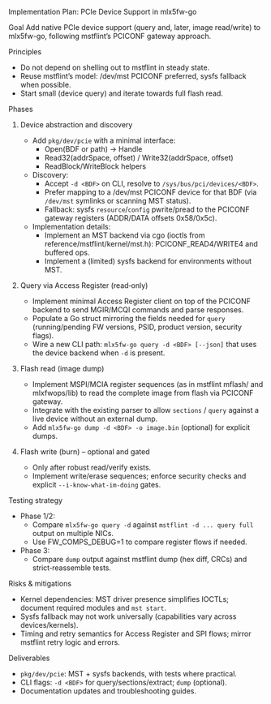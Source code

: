 Implementation Plan: PCIe Device Support in mlx5fw-go

Goal
Add native PCIe device support (query and, later, image read/write) to mlx5fw-go, following mstflint’s PCICONF gateway approach.

Principles
- Do not depend on shelling out to mstflint in steady state.
- Reuse mstflint’s model: /dev/mst PCICONF preferred, sysfs fallback when possible.
- Start small (device query) and iterate towards full flash read.

Phases
1) Device abstraction and discovery
   - Add `pkg/dev/pcie` with a minimal interface:
     - Open(BDF or path) → Handle
     - Read32(addrSpace, offset) / Write32(addrSpace, offset)
     - ReadBlock/WriteBlock helpers
   - Discovery:
     - Accept `-d <BDF>` on CLI, resolve to `/sys/bus/pci/devices/<BDF>`.
     - Prefer mapping to a /dev/mst PCICONF device for that BDF (via `/dev/mst` symlinks or scanning MST status).
     - Fallback: sysfs `resource`/`config` pwrite/pread to the PCICONF gateway registers (ADDR/DATA offsets 0x58/0x5c).
   - Implementation details:
     - Implement an MST backend via cgo (ioctls from reference/mstflint/kernel/mst.h): PCICONF_READ4/WRITE4 and buffered ops.
     - Implement a (limited) sysfs backend for environments without MST.

2) Query via Access Register (read‑only)
   - Implement minimal Access Register client on top of the PCICONF backend to send MGIR/MCQI commands and parse responses.
   - Populate a Go struct mirroring the fields needed for `query` (running/pending FW versions, PSID, product version, security flags).
   - Wire a new CLI path: `mlx5fw-go query -d <BDF> [--json]` that uses the device backend when `-d` is present.

3) Flash read (image dump)
   - Implement MSPI/MCIA register sequences (as in mstflint mflash/ and mlxfwops/lib) to read the complete image from flash via PCICONF gateway.
   - Integrate with the existing parser to allow `sections` / `query` against a live device without an external dump.
   - Add `mlx5fw-go dump -d <BDF> -o image.bin` (optional) for explicit dumps.

4) Flash write (burn) – optional and gated
   - Only after robust read/verify exists.
   - Implement write/erase sequences; enforce security checks and explicit `--i-know-what-im-doing` gates.

Testing strategy
- Phase 1/2:
  - Compare `mlx5fw-go query -d` against `mstflint -d ... query full` output on multiple NICs.
  - Use FW_COMPS_DEBUG=1 to compare register flows if needed.
- Phase 3:
  - Compare `dump` output against mstflint dump (hex diff, CRCs) and strict‑reassemble tests.

Risks & mitigations
- Kernel dependencies: MST driver presence simplifies IOCTLs; document required modules and `mst start`.
- Sysfs fallback may not work universally (capabilities vary across devices/kernels).
- Timing and retry semantics for Access Register and SPI flows; mirror mstflint retry logic and errors.

Deliverables
- `pkg/dev/pcie`: MST + sysfs backends, with tests where practical.
- CLI flags: `-d <BDF>` for query/sections/extract; `dump` (optional).
- Documentation updates and troubleshooting guides.

